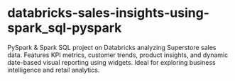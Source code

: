 # databricks-sales-insights-using-spark_sql-pyspark
PySpark &amp; Spark SQL project on Databricks analyzing Superstore sales data. Features KPI metrics, customer trends, product insights, and dynamic date-based visual reporting using widgets. Ideal for exploring business intelligence and retail analytics.
